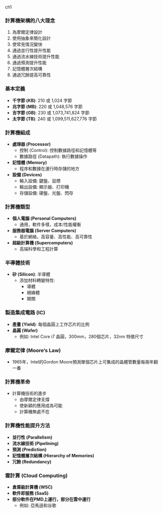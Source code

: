 ch1
### 計算機架構的八大理念
1. 為摩爾定律設計
2. 使用抽象來簡化設計
3. 使常見情況變快
4. 通過並行性提升性能
5. 通過流水線技術提升性能
6. 通過預測提升性能
7. 記憶體層次結構
8. 通過冗餘提高可靠性

### 基本定義
- **千字節 (KB)**: 210 或 1,024 字節
- **兆字節 (MB)**: 220 或 1,048,576 字節
- **吉字節 (GB)**: 230 或 1,073,741,824 字節
- **太字節 (TB)**: 240 或 1,099,511,627,776 字節

### 計算機組成
- **處理器 (Processor)**
  - 控制 (Control): 控制數據路徑和記憶體等
  - 數據路徑 (Datapath): 執行數據操作
- **記憶體 (Memory)**
  - 程序和數據在運行時存儲的地方
- **設備 (Devices)**
  - 輸入設備: 鍵盤、鼠標
  - 輸出設備: 顯示器、打印機
  - 存儲設備: 硬盤、光盤、閃存

### 計算機類型
- **個人電腦 (Personal Computers)**
  - 通用，軟件多樣，成本/性能權衡
- **服務器電腦 (Server Computers)**
  - 基於網絡，高容量、高性能、高可靠性
- **超級計算機 (Supercomputers)**
  - 高端科學和工程計算

### 半導體技術
- **矽 (Silicon)**: 半導體
  - 添加材料轉變特性:
    - 導體
    - 絕緣體
    - 開關

### 製造集成電路 (IC)
- **產量 (Yield)**: 每個晶圓上工作芯片的比例
- **晶圓 (Wafer)**
  - 例如: Intel Core i7 晶圓，300mm，280個芯片，32nm 特徵尺寸

### 摩爾定律 (Moore’s Law)
- 1965年，Intel的Gordon Moore預測單個芯片上可集成的晶體管數量每兩年翻一番

### 計算機革命
- 計算機技術的進步
  - 由摩爾定律支撐
  - 使新穎的應用成為可能
  - 計算機無處不在

### 計算機性能提升方法
- **並行性 (Parallelism)**
- **流水線技術 (Pipelining)**
- **預測 (Prediction)**
- **記憶體層次結構 (Hierarchy of Memories)**
- **冗餘 (Redundancy)**

### 雲計算 (Cloud Computing)
- **倉庫級計算機 (WSC)**
- **軟件即服務 (SaaS)**
- **部分軟件在PMD上運行，部分在雲中運行**
  - 例如: 亞馬遜和谷歌
